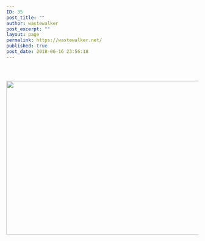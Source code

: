 ```yaml
---
ID: 35
post_title: ""
author: wastewalker
post_excerpt: ""
layout: page
permalink: https://wastewalker.net/
published: true
post_date: 2018-06-16 23:56:18
---
```

&nbsp;
<h3 style="text-align: center;"><img class="aligncenter wp-image-138 size-full" src="https://wastewalker.net/wp-content/uploads/2018/07/FB_IMG_1530744565996.jpg" alt="" width="720" height="405" /></h3>
<p style="text-align: center;"></p>